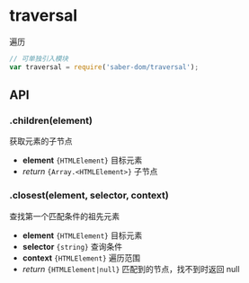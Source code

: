 # traversal

遍历

```js
// 可单独引入模块
var traversal = require('saber-dom/traversal');
```

## API

### .children(element)

获取元素的子节点

* **element** `{HTMLElement}` 目标元素
* _return_ `{Array.<HTMLElement>}` 子节点

### .closest(element, selector, context)

查找第一个匹配条件的祖先元素

* **element** `{HTMLElement}` 目标元素
* **selector** `{string}` 查询条件
* **context** `{HTMLElement}` 遍历范围
* _return_ `{HTMLElement|null}` 匹配到的节点，找不到时返回 null
